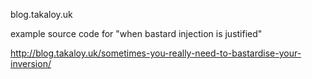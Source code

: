 blog.takaloy.uk

example source code for "when bastard injection is justified"

http://blog.takaloy.uk/sometimes-you-really-need-to-bastardise-your-inversion/
